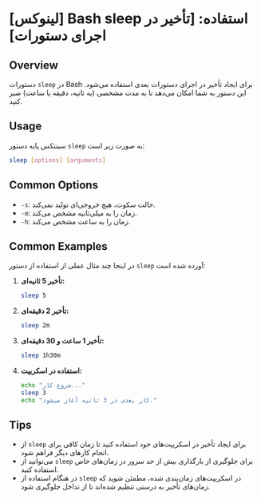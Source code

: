 # [لینوکس] Bash sleep استفاده: [تأخیر در اجرای دستورات]

## Overview
دستورات `sleep` در Bash برای ایجاد تأخیر در اجرای دستورات بعدی استفاده می‌شود. این دستور به شما امکان می‌دهد تا به مدت مشخصی (به ثانیه، دقیقه یا ساعت) صبر کنید.

## Usage
سینتکس پایه دستور `sleep` به صورت زیر است:

```bash
sleep [options] [arguments]
```

## Common Options
- `-s`: حالت سکوت، هیچ خروجی‌ای تولید نمی‌کند.
- `-m`: زمان را به میلی‌ثانیه مشخص می‌کند.
- `-h`: زمان را به ساعت مشخص می‌کند.

## Common Examples
در اینجا چند مثال عملی از استفاده از دستور `sleep` آورده شده است:

1. **تأخیر 5 ثانیه‌ای:**
   ```bash
   sleep 5
   ```

2. **تأخیر 2 دقیقه‌ای:**
   ```bash
   sleep 2m
   ```

3. **تأخیر 1 ساعت و 30 دقیقه‌ای:**
   ```bash
   sleep 1h30m
   ```

4. **استفاده در اسکریپت:**
   ```bash
   echo "شروع کار..."
   sleep 3
   echo "کار بعدی در 3 ثانیه آغاز می‌شود."
   ```

## Tips
- از `sleep` برای ایجاد تأخیر در اسکریپت‌های خود استفاده کنید تا زمان کافی برای انجام کارهای دیگر فراهم شود.
- می‌توانید از `sleep` برای جلوگیری از بارگذاری بیش از حد سرور در زمان‌های خاص استفاده کنید.
- در هنگام استفاده از `sleep` در اسکریپت‌های زمان‌بندی شده، مطمئن شوید که زمان‌های تأخیر به درستی تنظیم شده‌اند تا از تداخل جلوگیری شود.
